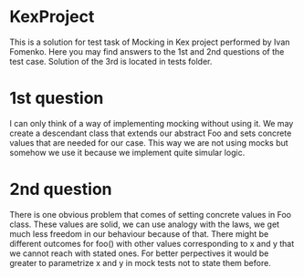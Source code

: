 # KexProject
This is a solution for test task of Mocking in Kex project performed by Ivan Fomenko. Here you may find answers to the 1st and 2nd questions of the test case. Solution of the 3rd is located in tests folder.
# 1st question
I can only think of a way of implementing mocking without using it. We may create a descendant class that extends our abstract Foo and sets concrete values that are needed for our case. This way we are not using mocks but somehow we use it because we implement quite simular logic.
# 2nd question
There is one obvious problem that comes of setting concrete values in Foo class. These values are solid, we can use analogy with the laws, we get much less freedom in our behaviour because of that. There might be different outcomes for foo() with other values corresponding to x and y that we cannot reach with stated ones. For better perpectives it would be greater to parametrize x and y in mock tests not to state them before.



